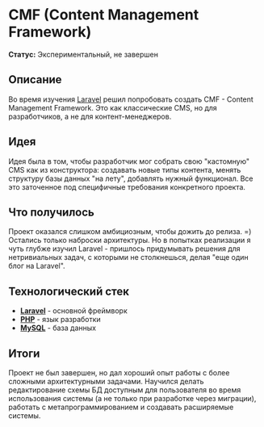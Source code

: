 # CMF (Content Management Framework)

**Статус:** Экспериментальный, не завершен


## Описание

Во время изучения [Laravel](../../tech/frameworks/Laravel.md) решил попробовать создать CMF - Content Management Framework. Это как классические CMS, но для разработчиков, а не для контент-менеджеров.


## Идея

Идея была в том, чтобы разработчик мог собрать свою "кастомную" CMS как из конструктора: создавать новые типы контента, менять структуру базы данных "на лету", добавлять нужный функционал. Все это заточенное под специфичные требования конкретного проекта.


## Что получилось

Проект оказался слишком амбициозным, чтобы дожить до релиза. =) Остались только наброски архитектуры. Но в попытках реализации я чуть глубже изучил Laravel - пришлось придумывать решения для нетривиальных задач, с которыми не столкнешься, делая "еще один блог на Laravel".


## Технологический стек

- **[Laravel](../../tech/frameworks/Laravel.md)** - основной фреймворк
- **[PHP](../../tech/languages/PHP.md)** - язык разработки
- **[MySQL](../../tech/databases/MySQL.md)** - база данных


## Итоги

Проект не был завершен, но дал хороший опыт работы с более сложными архитектурными задачами. Научился делать редактирование схемы БД доступным для пользователя во время использования системы (а не только при разработке через миграции), работать с метапрограммированием и создавать расширяемые системы.